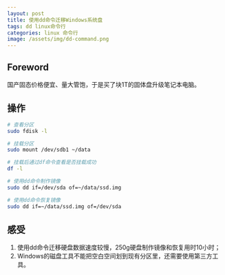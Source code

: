 ```yaml
---
layout: post
title: 使用dd命令迁移Windows系统盘
tags: dd linux命令行
categories: linux 命令行
image: /assets/img/dd-command.png
---
```

## Foreword

国产固态价格便宜、量大管饱，于是买了块1T的固体盘升级笔记本电脑。

## 操作

``` sh
# 查看分区
sudo fdisk -l

# 挂载分区
sudo mount /dev/sdb1 ~/data

# 挂载后通过df命令查看是否挂载成功
df -l

# 使用dd命令制作镜像
sudo dd if=/dev/sda of=~/data/ssd.img

# 使用dd命令恢复镜像
sudo dd if=~/data/ssd.img of=/dev/sda
```

## 感受

1. 使用dd命令迁移硬盘数据速度较慢，250g硬盘制作镜像和恢复用时10小时；
2. Windows的磁盘工具不能把空白空间划到现有分区里，还需要使用第三方工具。